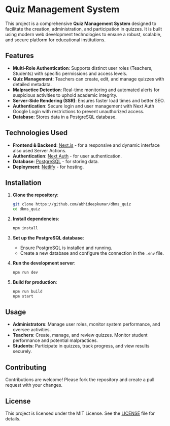 # Quiz Management System

This project is a comprehensive **Quiz Management System** designed to facilitate the creation, administration, and participation in quizzes. It is built using modern web development technologies to ensure a robust, scalable, and secure platform for educational institutions.

## Features

- **Multi-Role Authentication**: Supports distinct user roles (Teachers, Students) with specific permissions and access levels.
- **Quiz Management**: Teachers can create, edit, and manage quizzes with detailed metadata.
- **Malpractice Detection**: Real-time monitoring and automated alerts for suspicious activities to uphold academic integrity.
- **Server-Side Rendering (SSR)**: Ensures faster load times and better SEO.
- **Authentication**: Secure login and user management with Next Auth Google Login with restrictions to prevent unauthorized access.
- **Database**: Stores data in a PostgreSQL database.

## Technologies Used

- **Frontend & Backend**: [Next.js](https://nextjs.org/) - for a responsive and dynamic interface also used Server Actions.
- **Authentication**: [Next Auth](https://next-auth.js.org/) - for user authentication.
- **Database**: [PostgreSQL](https://www.postgresql.org/) - for storing data.
- **Deployment**: [Netlify](https://www.netlify.com/) - for hosting.

## Installation

1. **Clone the repository**:
   ```bash
   git clone https://github.com/abhideepkumar/dbms_quiz
   cd dbms_quiz
   ```

2. **Install dependencies**:
   ```bash
   npm install
   ```

3. **Set up the PostgreSQL database**:
   - Ensure PostgreSQL is installed and running.
   - Create a new database and configure the connection in the `.env` file.

4. **Run the development server**:
   ```bash
   npm run dev
   ```

5. **Build for production**:
   ```bash
   npm run build
   npm start
   ```

## Usage

- **Administrators**: Manage user roles, monitor system performance, and oversee activities.
- **Teachers**: Create, manage, and review quizzes. Monitor student performance and potential malpractices.
- **Students**: Participate in quizzes, track progress, and view results securely.

## Contributing

Contributions are welcome! Please fork the repository and create a pull request with your changes.

## License

This project is licensed under the MIT License. See the [LICENSE](LICENSE) file for details.